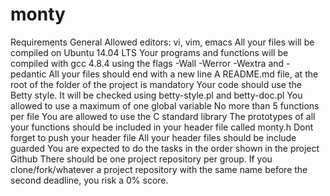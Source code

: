 # monty
Requirements
General
Allowed editors: vi, vim, emacs
All your files will be compiled on Ubuntu 14.04 LTS
Your programs and functions will be compiled with gcc 4.8.4 using the flags
-Wall -Werror -Wextra and -pedantic
All your files should end with a new line
A README.md file, at the root of the folder of the project is mandatory
Your code should use the Betty style. It will be checked using betty-style.pl
and betty-doc.pl
You allowed to use a maximum of one global variable
No more than 5 functions per file
You are allowed to use the C standard library
The prototypes of all your functions should be included in your header file
called monty.h
Dont forget to push your header file
All your header files should be include guarded
You are expected to do the tasks in the order shown in the project
Github
There should be one project repository per group. If you clone/fork/whatever a
project repository with the same name before the second deadline, you risk a 0%
score.